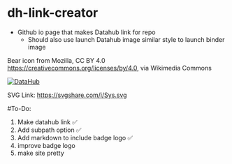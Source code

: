 # dh-link-creator
 - Github io page that makes Datahub link for repo
	- Should also use launch Datahub image similar style to launch binder image

Bear icon from Mozilla, CC BY 4.0 <https://creativecommons.org/licenses/by/4.0>, via Wikimedia Commons

[![DataHub](https://i.ibb.co/s5V7XbX/badge-logo.png)](https://data.berkeley.edu/consulting/)

SVG Link: https://svgshare.com/i/Sys.svg


#To-Do:
1. Make datahub link ✅
2. Add subpath option ✅
3. Add markdown to include badge logo ✅
4. improve badge logo
5. make site pretty
